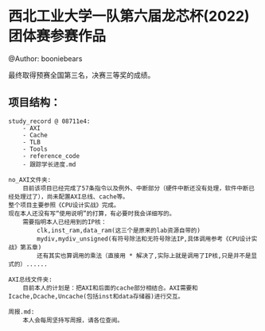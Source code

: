 # 西北工业大学一队第六届龙芯杯(2022)团体赛参赛作品
@Author: booniebears

最终取得预赛全国第三名，决赛三等奖的成绩。
   
## 项目结构：

    study_record @ 08711e4:
        - AXI
        - Cache
        - TLB
        - Tools
        - reference_code
        - 跟踪学长进度.md

    no_AXI文件夹:
        目前该项目已经完成了57条指令以及例外、中断部分（硬件中断还没有处理，软件中断已经处理过了），尚未配置AXI总线、cache等。
    整个项目主要参照《CPU设计实战》完成。
    现在本人还没有写“使用说明”的打算，有必要时我会详细写的。
        需要指明本人已经用到的IP核：
            clk,inst_ram,data_ram(这三个是原来的lab资源自带的)
            mydiv,mydiv_unsigned(有符号除法和无符号除法IP,具体调用参考《CPU设计实战》第五章)
            还有其实也算调用的乘法（直接用 * 解决了,实际上就是调用了IP核,只是并不是显式的）......
    
    AXI总线文件夹:
        目前本人的计划是：把AXI和后面的cache部分相结合。AXI需要和Icache,Dcache,Uncache(包括inst和data存储器)进行交互。
    
    周报.md:
        本人会每周坚持写周报，请各位查阅。

